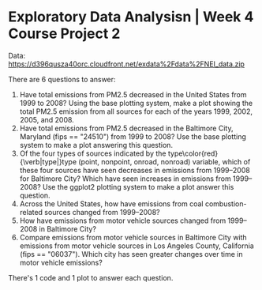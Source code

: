 # Exploratory Data Analysisn | Week 4 Course Project 2

Data: https://d396qusza40orc.cloudfront.net/exdata%2Fdata%2FNEI_data.zip

There are 6 questions to answer:

1. Have total emissions from PM2.5 decreased in the United States from 1999 to 2008? Using the base plotting system, 
  make a plot showing the total PM2.5 emission from all sources for each of the years 1999, 2002, 2005, and 2008.
2. Have total emissions from PM2.5 decreased in the Baltimore City, Maryland (fips == "24510")
  from 1999 to 2008? Use the base plotting system to make a plot answering this question.
3. Of the four types of sources indicated by the type\color{red}{\verb|type|}type (point, nonpoint, onroad, nonroad) 
  variable, which of these four sources have seen decreases in emissions from 1999–2008 for Baltimore City? 
  Which have seen increases in emissions from 1999–2008? Use the ggplot2 plotting system to make a plot answer this question.
4. Across the United States, how have emissions from coal combustion-related sources changed from 1999–2008?
5. How have emissions from motor vehicle sources changed from 1999–2008 in Baltimore City?
6. Compare emissions from motor vehicle sources in Baltimore City with emissions from motor vehicle sources in Los Angeles County,
   California (fips == "06037"). Which city has seen greater changes over time in motor vehicle emissions?




There's 1 code and 1 plot to answer each question.

